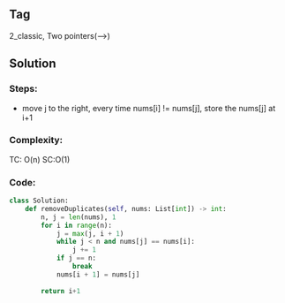 ## Tag
2_classic, Two pointers(-->)
## Solution
### Steps:
- move j to the right, every time nums[i] != nums[j], store the nums[j] at i+1
### Complexity:
TC: O(n) SC:O(1)
### Code:
```py
class Solution: 
    def removeDuplicates(self, nums: List[int]) -> int: 
        n, j = len(nums), 1 
        for i in range(n): 
            j = max(j, i + 1) 
            while j < n and nums[j] == nums[i]: 
                j += 1 
            if j == n: 
                break 
            nums[i + 1] = nums[j] 
         
        return i+1
```
